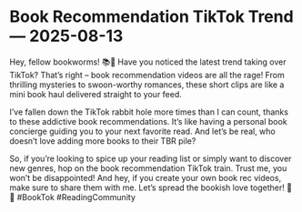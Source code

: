 # Book Recommendation TikTok Trend — 2025-08-13

Hey, fellow bookworms! 📚🐛 Have you noticed the latest trend taking over TikTok? That’s right – book recommendation videos are all the rage! From thrilling mysteries to swoon-worthy romances, these short clips are like a mini book haul delivered straight to your feed.

I’ve fallen down the TikTok rabbit hole more times than I can count, thanks to these addictive book recommendations. It’s like having a personal book concierge guiding you to your next favorite read. And let’s be real, who doesn’t love adding more books to their TBR pile?

So, if you’re looking to spice up your reading list or simply want to discover new genres, hop on the book recommendation TikTok train. Trust me, you won’t be disappointed! And hey, if you create your own book rec videos, make sure to share them with me. Let’s spread the bookish love together! 📖💕 #BookTok #ReadingCommunity